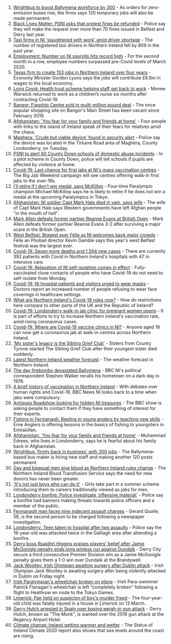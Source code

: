 1. [Wrightbus to boost Ballymena workforce by 300](https://www.bbc.co.uk/news/uk-northern-ireland-58232029) - As orders for zero-emission buses rise, the firms says 120 temporary jobs will also be made permanent.
2. [Black Lives Matter: PSNI asks that protest fines be refunded](https://www.bbc.co.uk/news/uk-northern-ireland-58251021) - Police say they will make the request over more than 70 fines issued in Belfast and Derry last year.
3. [Taxi firms in NI 'slaughtered with work' amid driver shortage](https://www.bbc.co.uk/news/uk-northern-ireland-58244497) - The number of registered taxi drivers in Northern Ireland fell by 809 in the past year.
4. [Employment: Number on NI payrolls hits record high](https://www.bbc.co.uk/news/uk-northern-ireland-58241354) - For the second month in a row, employee numbers surpassed pre-Covid levels of March 2020.
5. [Texas firm to create 153 jobs in Northern Ireland over four years](https://www.bbc.co.uk/news/uk-northern-ireland-58232023) - Economy Minister Gordon Lyons says the jobs will contribute £6.8m in wages to the local economy.
6. [Long Covid: Health trust scheme helping staff get back to work](https://www.bbc.co.uk/news/uk-northern-ireland-58245536) - Monee Warwick returned to work as a children’s nurse six months after contracting Covid-19.
7. [Bangor: Flagship Centre sold in multi-million pound deal](https://www.bbc.co.uk/news/uk-northern-ireland-58241352) - The once popular shopping site on Bangor's Main Street has been vacant since February 2019.
8. [Afghanistan: 'You fear for your family and friends at home'](https://www.bbc.co.uk/news/uk-northern-ireland-58241343) - Four people with links to the island of Ireland speak of their fears for relatives amid the chaos.
9. [Maghera: 'Crude but viable device' found in security alert](https://www.bbc.co.uk/news/uk-northern-ireland-foyle-west-58246701) - Police say the device was located in the Tirkane Road area of Maghera, County Londonderry, on Tuesday.
10. [PSNI to alert 60 County Down schools of domestic abuse incidents](https://www.bbc.co.uk/news/uk-northern-ireland-58232024) - In a pilot scheme in County Down, police will tell schools if pupils are affected by violence at home.
11. [Covid-19: Last chance for first jabs at NI's mass vaccination centres](https://www.bbc.co.uk/news/uk-northern-ireland-58236647) - The Big Jab Weekend campaign will see centres offering walk-in first jabs to the over-18s.
12. [I'll retire if I don't win medal, says McKillop](https://www.bbc.co.uk/sport/disability-sport/58238347) - Four-time Paralympic champion Michael McKillop says he is likely to retire if he does not win a medal at the upcoming Paralympics in Tokyo.
13. [Afghanistan: NI soldier Capt Mark Hale died in vain, says wife](https://www.bbc.co.uk/news/uk-northern-ireland-58228231) - The wife of Capt Mark Hale says Western governments have left Afghan people "in the mouth of hell".
14. [Mark Allen defeats former partner Reanne Evans at British Open](https://www.bbc.co.uk/sport/snooker/58236543) - Mark Allen defeats former partner Reanne Evans 3-2 after surviving a major scare in the British Open.
15. [West Belfast: Biggest ever Féile as NI welcomes back major crowds](https://www.bbc.co.uk/news/uk-northern-ireland-58230108) - Féile an Phobail director Kevin Gamble says this year's west Belfast festival was the largest ever.
16. [Covid-19: Seven more deaths and 1,564 new cases](https://www.bbc.co.uk/news/uk-northern-ireland-58244499) - There are currently 392 patients with Covid in Northern Ireland's hospitals with 47 in intensive care.
17. [Covid-19: Relaxation of NI self-isolation comes in effect](https://www.bbc.co.uk/news/uk-northern-ireland-58205347) - Fully-vaccinated close contacts of people who have Covid-19 do not need to self-isolate from Monday.
18. [Covid-19: NI hospital patients and visitors urged to wear masks](https://www.bbc.co.uk/news/uk-northern-ireland-58222366) - Doctors report an increased number of people refusing to wear face coverings in healthcare settings.
19. [What are Northern Ireland's Covid-19 rules now?](https://www.bbc.co.uk/news/uk-northern-ireland-58175159) - How do restrictions here compare to other parts of the UK and the Republic of Ireland?
20. [Covid-19: Londonderry walk-in jab clinic for pregnant women opens](https://www.bbc.co.uk/news/uk-northern-ireland-58214624) - It is part of efforts to try to increase Northern Ireland's vaccination rate, amid rising coronavirus cases.
21. [Covid-19: Where are Covid-19 vaccine clinics in NI?](https://www.bbc.co.uk/news/uk-northern-ireland-57863840) - Anyone aged 18 can now get a coronavirus jab at walk-in centres across Northern Ireland.
22. ['My sister's legacy is the Sibling Grief Club'](https://www.bbc.co.uk/news/uk-northern-ireland-58175239) - Sisters from County Tyrone started The Sibling Grief Club after their youngest sister died suddenly.
23. [Latest Northern Ireland weather forecast](https://www.bbc.co.uk/news/uk-northern-ireland-26018439) - The weather forecast in Northern Ireland.
24. [The day firebombs devastated Ballymena](https://www.bbc.co.uk/news/uk-northern-ireland-58171539) - BBC NI's political correspondent Stephen Walker recalls his hometown on a dark day in 1976.
25. [A brief history of vaccination in Northern Ireland](https://www.bbc.co.uk/news/uk-northern-ireland-58086919) - With debates over human rights and Covid-19, BBC News NI looks back to a time when jabs were compulsory.
26. [Antiques Roadshow looking for hidden NI treasures](https://www.bbc.co.uk/news/uk-northern-ireland-58161934) - The BBC show is asking people to contact them if they have something of interest for their experts.
27. [Fishing in Fermanagh: Reeling in young anglers by teaching new skills](https://www.bbc.co.uk/news/uk-northern-ireland-58201855) - Erne Anglers is offering lessons in the basics of fishing to youngsters in Enniskillen.
28. [Afghanistan: 'You fear for your family and friends at home'](https://www.bbc.co.uk/news/uk-northern-ireland-58245538) - Muhammad Edrees, who lives in Londonderry, says he is fearful about his family back in Afghanistan.
29. [Wrightbus 'firmly back in business' with 300 jobs](https://www.bbc.co.uk/news/uk-northern-ireland-58245534) - The Ballymena-based bus maker is hiring new staff and making another 120 posts permanent.
30. [Gay and bisexual men give blood as Northern Ireland rules change](https://www.bbc.co.uk/news/uk-northern-ireland-58237762) - The Northern Ireland Blood Transfusion Service says the need for new donors has never been greater.
31. ['It's not just boys who can do it'](https://www.bbc.co.uk/news/uk-northern-ireland-58201588) - Girls take part in a summer scheme introducing them to careers traditionally viewed as jobs for men.
32. [Londonderry bonfire: Police investigate 'offensive material'](https://www.bbc.co.uk/news/uk-northern-ireland-foyle-west-58228130) - Police say a bonfire had banners making threats towards police officers and a member of the public.
33. [Fermanagh man faces nine indecent assault charges](https://www.bbc.co.uk/news/uk-northern-ireland-58229670) - Gerard Quaile, 56, is the second person to be charged following a newspaper investigation.
34. [Londonderry: Teen taken to hospital after two assaults](https://www.bbc.co.uk/news/uk-northern-ireland-58235267) - Police say the 19-year-old was attacked twice in the Galliagh area after attending a bonfire.
35. [Derry boss Ruaidhri Higgins praises players' belief after Jamie McGonigle penalty ends long winless run against Dundalk](https://www.bbc.co.uk/sport/football/58224713) - Derry City secure a third consecutive Premier Division win as a Jamie McGonigle penalty gives them a 1-0 win over Dundalk at the Brandywell.
36. [Jack Woolley: Irish Olympian awaiting surgery after Dublin attack](https://www.bbc.co.uk/sport/taekwondo/58216169) - Irish Olympian Jack Woolley is awaiting surgery after being violently attacked in Dublin on Friday night.
37. [Irish Paralympian's wheelchair broken on plane](https://www.bbc.co.uk/sport/disability-sport/58214675) - Irish Para-swimmer Patrick Flanagan's wheelchair is left "completely broken" following a flight to Heathrow en route to the Tokyo Games.
38. [Limerick: Pair held on suspicion of boy's murder freed](https://www.bbc.co.uk/news/world-europe-58205640) - The four-year-old child was fatally injured in a house in Limerick on 13 March.
39. [Gerry Hutch arrested in Spain over boxing weigh-in gun attack](https://www.bbc.co.uk/news/world-europe-58195768) - Gerry Hutch, known as "The Monk", is wanted over the 2016 gun attack at the Regency Airport Hotel.
40. [Climate change: Ireland getting warmer and wetter](https://www.bbc.co.uk/news/world-europe-58184287) - The Status of Ireland Climate 2020 report also shows that sea levels around the coast are rising.

